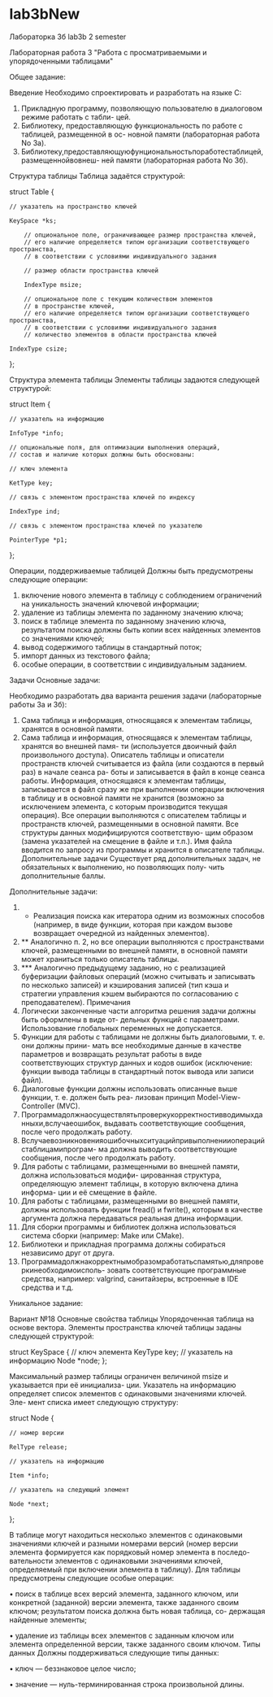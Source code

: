 # lab3bNew
Лабораторка 3б
lab3b 2 semester

Лабораторная работа 3 "Работа с просматриваемыми и упорядоченными таблицами"

Общее задание: 

Введение
Необходимо спроектировать и разработать на языке C:
1. Прикладную программу, позволяющую пользователю в диалоговом режиме работать с табли- цей.
2. Библиотеку, предоставляющую функциональность по работе с таблицей, размещенной в ос- новной памяти (лабораторная работа No 3а).
3. Библиотеку,предоставляющуюфунциональностьпоработестаблицей,размещеннойвовнеш- ней памяти (лабораторная работа No 3б).

Структура таблицы
Таблица задаётся структурой:


struct Table {

    // указатель на пространство ключей
    
    KeySpace *ks;
    
        // опциональное поле, ограничивающее размер пространства ключей,
        // его наличие определяется типом организации соответствующего пространства,
        // в соответствии с условиями индивидуального задания
 
        // размер области пространства ключей
        
        IndexType msize;
        
        // опциональное поле с текущим количеством элементов
        // в пространстве ключей,
        // его наличие определяется типом организации соответствующего пространства,
        // в соответствии с условиями индивидуального задания
        // количество элементов в области пространства ключей
        
    IndexType csize;
};

Структура элемента таблицы
Элементы таблицы задаются следующей структурой:

struct Item {

    // указатель на информацию
    
    InfoType *info;
    
    // опциональные поля, для оптимизации выполнения операций,
    // состав и наличие которых должны быть обоснованы:
    
    // ключ элемента
    
    KetType key;
    
    // связь с элементом пространства ключей по индексу
    
    IndexType ind;
    
    // связь с элементом пространства ключей по указателю
    
    PointerType *p1;
    
};

Операции, поддерживаемые таблицей
Должны быть предусмотрены следующие операции:
1. включение нового элемента в таблицу с соблюдением ограничений на уникальность значений ключевой информации;
2. удаление из таблицы элемента по заданному значению ключа;
3. поиск в таблице элемента по заданному значению ключа, результатом поиска должны быть копии всех найденных элементов со значениями ключей;
4. вывод содержимого таблицы в стандартный поток;
5. импорт данных из текстового файла;
6. особые операции, в соответствии с индивидуальным заданием.

Задачи
Основные задачи:

Необходимо разработать два варианта решения задачи (лабораторные работы 3а и 3б):
1. Сама таблица и информация, относящаяся к элементам таблицы, хранятся в основной памяти.
2. Сама таблица и информация, относящаяся к элементам таблицы, хранятся во внешней памя- ти (используется двоичный файл произвольного доступа). Описатель таблицы и описатели пространств ключей считывается из файла (или создаются в первый раз) в начале сеанса ра- боты и записывается в файл в конце сеанса работы. Информация, относящаяся к элементам таблицы, записывается в файл сразу же при выполнении операции включения в таблицу и в основной памяти не хранится (возможно за исключением элемента, с которым производится текущая операция). Все операции выполняются с описателем таблицы и пространств ключей, размещенными в основной памяти. Все структуры данных модифицируются соответствую- щим образом (замена указателей на смещение в файле и т.п.). Имя файла вводится по запросу из программы и хранится в описателе таблицы.
Дополнительные задачи
Существует ряд дополнительных задач, не обязательных к выполнению, но позволяющих полу- чить дополнительные баллы.

Дополнительные задачи:

1. * Реализация поиска как итератора одним из возможных способов (например, в виде функции, которая при каждом вызове возвращает очередной из найденных элементов).
2. ** Аналогично п. 2, но все операции выполняются с пространствами ключей, размещенными во внешней памяти, в основной памяти может храниться только описатель таблицы.
3. *** Аналогично предыдущему заданию, но с реализацией буферизации файловых операций (можно считывать и записывать по несколько записей) и кэширования записей (тип кэша и стратегии управления кэшем выбираются по согласованию с преподавателем).
Примечания
1. Логически законченные части алгоритма решения задачи должны быть оформлены в виде от- дельных функций с параметрами. Использование глобальных переменных не допускается.
2. Функции для работы с таблицами не должны быть диалоговыми, т. е. они должны прини- мать все необходимые данные в качестве параметров и возвращать результат работы в виде соответствующих структур данных и кодов ошибок (исключение: функции вывода таблицы в стандартный поток вывода или записи файл).
3. Диалоговые функции должны использовать описанные выше функции, т. е. должен быть реа- лизован принцип Model-View-Controller (MVC).
4. Программадолжнаосуществлятьпроверкукорректностивводимыхданныхи,вслучаеошибок, выдавать соответствующие сообщения, после чего продолжать работу.
5. Вслучаевозникновенияошибочныхситуацийпривыполненииоперацийстаблицамипрограм- ма должна выводить соответствующие сообщения, после чего продолжать работу.
6. Для работы с таблицами, размещенными во внешней памяти, должна использоваться модифи- цированная структура, определяющую элемент таблицы, в которую включена длина информа- ции и её смещение в файле.
7. Для работы с таблицами, размещенными во внешней памяти, должны использовать функции fread() и fwrite(), которым в качестве аргумента должна передаваться реальная длина информации.
8. Для сборки программы и библиотек должна использоваться система сборки (например: Make или CMake).
9. Библиотеки и прикладная программа должны собираться независимо друг от друга.
10. Программадолжнакорректнымобразомработатьспамятью,дляпроверкинеобходимоисполь- зовать соответствующие программные средства, например: valgrind, санитайзеры, встроенные в IDE средства и т.д.

Уникальное задание:

Вариант №18
Основные свойства таблицы
Упорядоченная таблица на основе вектора.
Элементы пространства ключей таблицы заданы следующей структурой:

struct KeySpace {
    // ключ элемента
    KeyType key;
    // указатель на информацию
    Node *node;
};

Максимальный размер таблицы ограничен величиной msize и указывается при её инициализа- ции.
Указатель на информацию определяет список элементов с одинаковыми значениями ключей. Эле- мент списка имеет следующую структуру:

struct Node {

    // номер версии
    
    RelType release;
    
    // указатель на информацию
    
    Item *info;
    
    // указатель на следующий элемент
    
    Node *next;
    
};

В таблице могут находиться несколько элементов с одинаковыми значениями ключей и разными номерами версий (номер версии элемента формируется как порядковый номер элемента в последо- вательности элементов с одинаковыми значениями ключей, определяемый при включении элемента в таблицу).
Для таблицы предусмотрены следующие особые операции:

• поиск в таблице всех версий элемента, заданного ключом, или конкретной (заданной) версии элемента, также заданного своим ключом; результатом поиска должна быть новая таблица, со- держащая найденные элементы;

• удаление из таблицы всех элементов с заданным ключом или элемента определенной версии, также заданного своим ключом.
Типы данных
Должны поддерживаться следующие типы данных:

• ключ — беззнаковое целое число;

• значение — нуль-терминированная строка произвольной длины.
